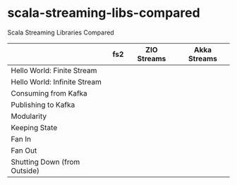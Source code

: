 # scala-streaming-libs-compared
Scala Streaming Libraries Compared


                                                              
|                                   | fs2 | ZIO Streams | Akka Streams |
| --------------------------------- | --- | ----------- | ------------ |
| Hello World: Finite Stream        |     |             |              |
| Hello World: Infinite Stream      |     |             |              |
| Consuming from Kafka              |     |             |              |
| Publishing to Kafka               |     |             |              |
| Modularity                        |     |             |              |                 
| Keeping State                     |     |             |              |
| Fan In                            |     |             |              |
| Fan Out                           |     |             |              |
| Shutting Down (from Outside)      |     |             |              |

